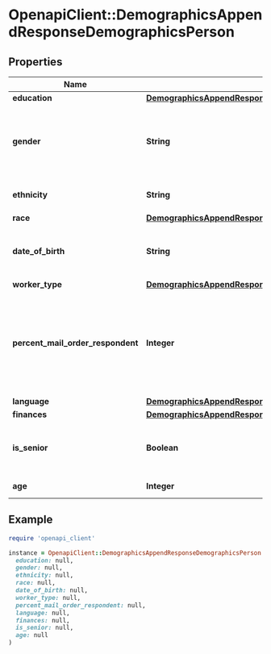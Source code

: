 # OpenapiClient::DemographicsAppendResponseDemographicsPerson

## Properties

| Name | Type | Description | Notes |
| ---- | ---- | ----------- | ----- |
| **education** | [**DemographicsAppendResponseDemographicsPersonEducation**](DemographicsAppendResponseDemographicsPersonEducation.md) |  | [optional] |
| **gender** | **String** | The gender of the person, where: M &#x3D; Male; F &#x3D; Female; U &#x3D; Unknown. | [optional] |
| **ethnicity** | **String** | The ethnicity of the person. | [optional] |
| **race** | [**DemographicsAppendResponseDemographicsPersonRace**](DemographicsAppendResponseDemographicsPersonRace.md) |  | [optional] |
| **date_of_birth** | **String** | The date of birth as the person, formatted: yyyyMM | [optional] |
| **worker_type** | [**DemographicsAppendResponseDemographicsPersonWorkerType**](DemographicsAppendResponseDemographicsPersonWorkerType.md) |  | [optional] |
| **percent_mail_order_respondent** | **Integer** | The Penetration Percentage for indicating whether the person is a mail order respondent, +/- 3%. | [optional] |
| **language** | [**DemographicsAppendResponseDemographicsPersonLanguage**](DemographicsAppendResponseDemographicsPersonLanguage.md) |  | [optional] |
| **finances** | [**DemographicsAppendResponseDemographicsPersonFinances**](DemographicsAppendResponseDemographicsPersonFinances.md) |  | [optional] |
| **is_senior** | **Boolean** | Indicates whether the person is flagged as a senior. | [optional] |
| **age** | **Integer** | The age of the person. | [optional] |

## Example

```ruby
require 'openapi_client'

instance = OpenapiClient::DemographicsAppendResponseDemographicsPerson.new(
  education: null,
  gender: null,
  ethnicity: null,
  race: null,
  date_of_birth: null,
  worker_type: null,
  percent_mail_order_respondent: null,
  language: null,
  finances: null,
  is_senior: null,
  age: null
)
```

